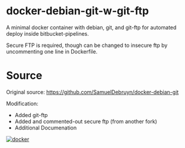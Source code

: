 # docker-debian-git-w-git-ftp
A minimal docker container with debian, git, and
git-ftp for automated deploy inside bitbucket-pipelines.

Secure FTP is required, though can be changed to insecure ftp by
uncommenting one line in Dockerfile.


# Source
Original source: https://github.com/SamuelDebruyn/docker-debian-git

Modification:
 * Added git-ftp
 * Added and commented-out secure ftp (from another fork)
 * Additional Documenation

 [![docker](http://dockeri.co/image/bhartlbgrt/docker-debian-git-w-git-ftp "docker")](https://registry.hub.docker.com/u/bhartlbgrt/docker-debian-git-w-git-ftp/)
